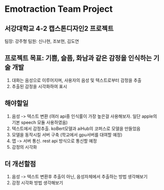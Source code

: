 # Emotraction Team Project

## 서강대학교 4-2 캡스톤디자인2 프로젝트

팀장: 강주형
팀원: 신나현, 조보현, 김도연

## 프로젝트 목표: 기쁨, 슬픔, 화남과 같은 감정을 인식하는 기술 개발

1. 대화는 음성으로 이루어지며, 사용자의 음성 및 텍스트로부터 감정을 추출
2. 추출된 감정을 시각화하여 표시



## 해야할일
1. 음성 -> 텍스트 변환 (여러 api중 인식률이 가장 높은걸 사용해보자. 일단 apple의 기본 speech 모듈 사용하였음)
2. 텍스트에서 감정추출. koBert모델과 aiHub의 코퍼스로 모델을 만들었음
3. 모델을 동작시킬 서버 구축 (학교에서 gpu서버를 대여할 예정)
4. 앱 -> 서버 통신. rest api 방식으로 통신할 예정
5. 감정의 시각화


## 더 개선할점
1. 음성 -> 텍스트 변환후 추출이 아닌, 음성자체에서 추출하는 방법 생각해보기
2. 감정 시각화 방법 생각해보기
